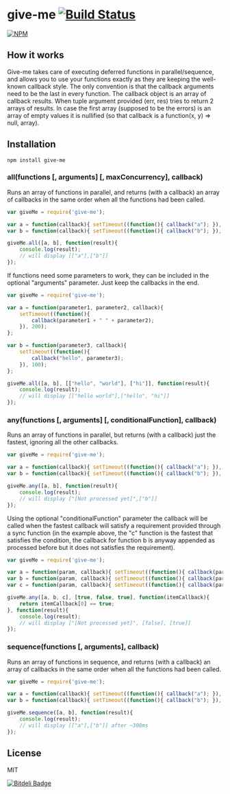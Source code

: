 give-me [![Build Status](https://secure.travis-ci.org/matteofigus/give-me.png?branch=master)](http://travis-ci.org/matteofigus/give-me)
=============

[![NPM](https://nodei.co/npm/give-me.png?downloads=true)](https://npmjs.org/package/give-me)

## How it works

Give-me takes care of executing deferred functions in parallel/sequence, and allows you to use your functions exactly as they are keeping the well-known callback style. The only convention is that the callback arguments need to be the last in every function. The callback object is an array of callback results. When tuple argument provided (err, res) tries to return 2 arrays of results. In case the first array (supposed to be the errors) is an array of empty values it is nullified (so that callback is a function(x, y) => null, array).

## Installation

```shell
npm install give-me
```

### all(functions [, arguments] [, maxConcurrency], callback)

Runs an array of functions in parallel, and returns (with a callback) an array of callbacks in the same order when all the functions had been called.

```js
var giveMe = require('give-me');

var a = function(callback){ setTimeout((function(){ callback("a"); }), 200); };
var b = function(callback){ setTimeout((function(){ callback("b"); }), 100); };

giveMe.all([a, b], function(result){
	console.log(result);
	// will display [["a"],["b"]]
});
```

If functions need some parameters to work, they can be included in the optional "arguments" parameter. Just keep the callbacks in the end.

```js
var giveMe = require('give-me');

var a = function(parameter1, parameter2, callback){ 
	setTimeout((function(){ 
		callback(parameter1 + " " + parameter2);
	}), 200); 
};

var b = function(parameter3, callback){ 
	setTimeout((function(){ 
		callback("hello", parameter3);
	}), 100); 
};

giveMe.all([a, b], [["hello", "world"], ["hi"]], function(result){
	console.log(result);
	// will display [["hello world"],["hello", "hi"]]
});
```

### any(functions [, arguments] [, conditionalFunction], callback)
	
Runs an array of functions in parallel, but returns (with a callback) just the fastest, ignoring all the other callbacks.

```js
var giveMe = require('give-me');

var a = function(callback){ setTimeout((function(){ callback("a"); }), 2000); };
var b = function(callback){ setTimeout((function(){ callback("b"); }), 100); };

giveMe.any([a, b], function(result){
	console.log(result);
	// will display ["[Not processed yet]",["b"]]
});
```
	
Using the optional "conditionalFunction" parameter the callback will be called when the fastest callback will satisfy a requirement provided through a sync function (in the example above, the "c" function is the fastest that satisfies the condition, the callback for function b is anyway appended as processed before but it does not satisfies the requirement).

```js
var giveMe = require('give-me');

var a = function(param, callback){ setTimeout((function(){ callback(param) }), 200); }
var b = function(param, callback){ setTimeout((function(){ callback(param) }), 50); }
var c = function(param, callback){ setTimeout((function(){ callback(param) }), 100); }

giveMe.any([a, b, c], [true, false, true], function(itemCallback){
	return itemCallback[0] == true;
}, function(result){
	console.log(result);
	// will display ["[Not processed yet]", [false], [true]]
});
```

### sequence(functions [, arguments], callback)

Runs an array of functions in sequence, and returns (with a callback) an array of callbacks in the same order when all the functions had been called. 

```js
var giveMe = require('give-me');

var a = function(callback){ setTimeout((function(){ callback("a"); }), 200); };
var b = function(callback){ setTimeout((function(){ callback("b"); }), 100); };

giveMe.sequence([a, b], function(result){
	console.log(result);
	// will display [["a"],["b"]] after ~300ms
});
```

## License

MIT


[![Bitdeli Badge](https://d2weczhvl823v0.cloudfront.net/matteofigus/give-me/trend.png)](https://bitdeli.com/free "Bitdeli Badge")